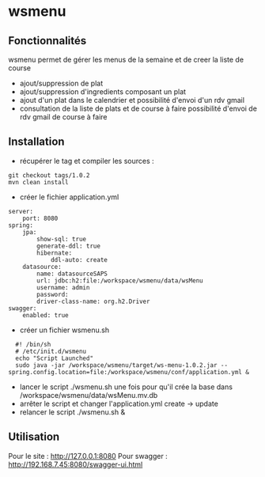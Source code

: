 # wsmenu

## Fonctionnalités
wsmenu permet de gérer les menus de la semaine et de creer la liste de course
- ajout/suppression de plat
- ajout/suppression d'ingredients composant un plat
- ajout d'un plat dans le calendrier et possibilité d'envoi d'un rdv gmail
- consultation de la liste de plats et de course à faire possibilité d'envoi de rdv gmail de course à faire

## Installation

- récupérer le tag et compiler les sources : 
```
git checkout tags/1.0.2
mvn clean install
```
- créer le fichier application.yml
```
server:
    port: 8080
spring:
    jpa:
        show-sql: true
        generate-ddl: true
        hibernate:
            ddl-auto: create
    datasource:
        name: datasourceSAPS
        url: jdbc:h2:file:/workspace/wsmenu/data/wsMenu
        username: admin
        password:
        driver-class-name: org.h2.Driver
swagger:
    enabled: true
```

- créer un fichier wsmenu.sh
```
  #! /bin/sh
  # /etc/init.d/wsmenu
  echo "Script Launched"
  sudo java -jar /workspace/wsmenu/target/ws-menu-1.0.2.jar --spring.config.location=file:/workspace/wsmenu/conf/application.yml &
```
- lancer le script ./wsmenu.sh  une fois pour qu'il crée la base dans /workspace/wsmenu/data/wsMenu.mv.db
- arrêter le script et changer l'application.yml create -> update
- relancer le script ./wsmenu.sh &

## Utilisation
Pour le site : http://127.0.0.1:8080
Pour swagger : http://192.168.7.45:8080/swagger-ui.html
